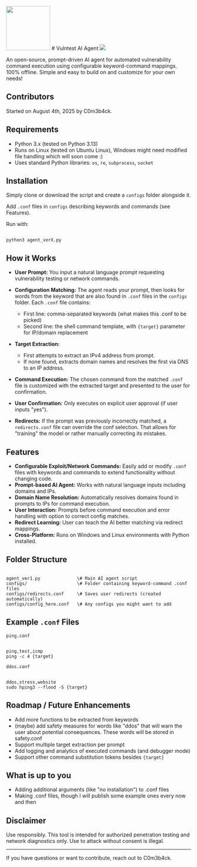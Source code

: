 <img src="logohere.png" class="logo" width="120"/>
# Vulntest AI Agent  
<img src="https://img.shields.io/github/downloads/C0m3b4ck/Vulntest-AI-Agent/total">

An open-source, prompt-driven AI agent for automated vulnerability command execution using configurable keyword-command mappings. 100% offline. Simple and easy to build on and customize for your own needs!

## Contributors  
Started on August 4th, 2025 by C0m3b4ck.

## Requirements  
- Python 3.x (tested on Python 3.13)  
- Runs on Linux (tested on Ubuntu Linux), Windows might need modified file handling which will soon come :)
- Uses standard Python libraries: `os`, `re`, `subprocess`, `socket`  

## Installation  
Simply clone or download the script and create a `configs` folder alongside it.  

Add `.conf` files in `configs` describing keywords and commands (see Features).  

Run with:  
```

python3 agent_verX.py

```

## How it Works 
- **User Prompt:** You input a natural language prompt requesting vulnerability testing or network commands.  
- **Configuration Matching:** The agent reads your prompt, then looks for words from the keyword that are also found in `.conf` files in the `configs` folder. Each `.conf` file contains:
  - First line: comma-separated keywords (what makes this .conf to be picked)  
  - Second line: the shell command template, with `{target}` parameter for IP/domain replacement  

- **Target Extraction:**  
  - First attempts to extract an IPv4 address from prompt.  
  - If none found, extracts domain names and resolves the first via DNS to an IP address.  

- **Command Execution:** The chosen command from the matched `.conf` file is customized with the extracted target and presented to the user for confirmation.
- **User Confirmation:** Only executes on explicit user approval (if user inputs "yes"). 
- **Redirects:** If the prompt was previously incorrectly matched, a `redirects.conf` file can override the conf selection. That allows for "training" the model or rather manually correcting its mistakes.
  
## Features  
- **Configurable Exploit/Network Commands:** Easily add or modify `.conf` files with keywords and commands to extend functionality without changing code.  
- **Prompt-based AI Agent:** Works with natural language inputs including domains and IPs.  
- **Domain Name Resolution:** Automatically resolves domains found in prompts to IPs for command execution.  
- **User Interaction:** Prompts before command execution and error handling with option to correct config matches.  
- **Redirect Learning:** User can teach the AI better matching via redirect mappings.  
- **Cross-Platform:** Runs on Windows and Linux environments with Python installed.

## Folder Structure  
```

agent_ver1.py              \# Main AI agent script
configs/                   \# Folder containing keyword-command .conf files
configs/redirects.conf     \# Saves user redirects (created automatically)
configs/config_here.conf   \# Any configs you might want to add

```

## Example `.conf` Files  
`ping.conf`  
```

ping,test,icmp
ping -c 4 {target}

```

`ddos.conf`  
```

ddos,stress,website
sudo hping3 --flood -S {target}

```

## Roadmap / Future Enhancements  
- Add more functions to be extracted from keywords
- (maybe) add safety measures for words like "ddos" that will warn the user about potential consequences. These words will be stored in safety.conf
- Support multiple target extraction per prompt  
- Add logging and analytics of executed commands (and debugger mode)
- Support other command substitution tokens besides `{target}`   

## What is up to you
- Adding additional arguments (like "no installation") to .conf files
- Making .conf files, though I will publish some example ones every now and then

## Disclaimer  
Use responsibly. This tool is intended for authorized penetration testing and network diagnostics only. Use to attack without consent is illegal.

---

If you have questions or want to contribute, reach out to C0m3b4ck.
```

